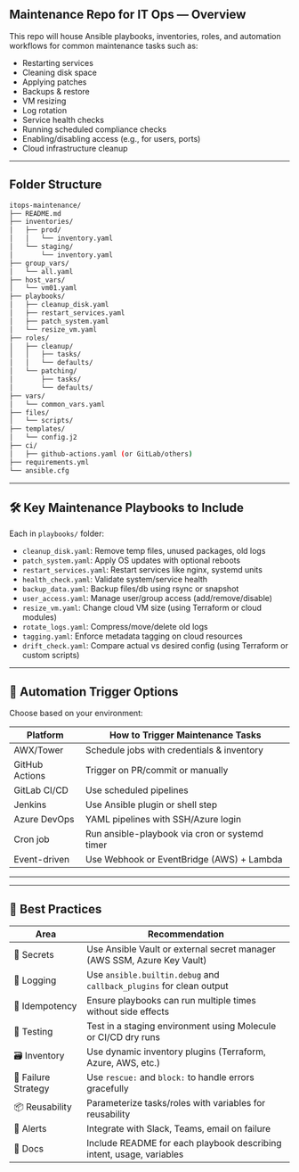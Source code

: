 ## **Maintenance Repo for IT Ops — Overview**

This repo will house Ansible playbooks, inventories, roles, and automation workflows for common maintenance tasks such as:

* Restarting services
* Cleaning disk space
* Applying patches
* Backups & restore
* VM resizing
* Log rotation
* Service health checks
* Running scheduled compliance checks
* Enabling/disabling access (e.g., for users, ports)
* Cloud infrastructure cleanup

---

## **Folder Structure**

```bash
itops-maintenance/
├── README.md
├── inventories/
│   ├── prod/
│   │   └── inventory.yaml
│   └── staging/
│       └── inventory.yaml
├── group_vars/
│   └── all.yaml
├── host_vars/
│   └── vm01.yaml
├── playbooks/
│   ├── cleanup_disk.yaml
│   ├── restart_services.yaml
│   ├── patch_system.yaml
│   └── resize_vm.yaml
├── roles/
│   ├── cleanup/
│   │   ├── tasks/
│   │   └── defaults/
│   └── patching/
│       ├── tasks/
│       └── defaults/
├── vars/
│   └── common_vars.yaml
├── files/
│   └── scripts/
├── templates/
│   └── config.j2
├── ci/
│   ├── github-actions.yaml (or GitLab/others)
├── requirements.yml
└── ansible.cfg
```

---

## 🛠️ **Key Maintenance Playbooks to Include**

Each in `playbooks/` folder:

* `cleanup_disk.yaml`: Remove temp files, unused packages, old logs
* `patch_system.yaml`: Apply OS updates with optional reboots
* `restart_services.yaml`: Restart services like nginx, systemd units
* `health_check.yaml`: Validate system/service health
* `backup_data.yaml`: Backup files/db using rsync or snapshot
* `user_access.yaml`: Manage user/group access (add/remove/disable)
* `resize_vm.yaml`: Change cloud VM size (using Terraform or cloud modules)
* `rotate_logs.yaml`: Compress/move/delete old logs
* `tagging.yaml`: Enforce metadata tagging on cloud resources
* `drift_check.yaml`: Compare actual vs desired config (using Terraform or custom scripts)

---

## 🔄 **Automation Trigger Options**

Choose based on your environment:

| Platform       | How to Trigger Maintenance Tasks               |
| -------------- | ---------------------------------------------- |
| AWX/Tower      | Schedule jobs with credentials & inventory     |
| GitHub Actions | Trigger on PR/commit or manually               |
| GitLab CI/CD   | Use scheduled pipelines                        |
| Jenkins        | Use Ansible plugin or shell step               |
| Azure DevOps   | YAML pipelines with SSH/Azure login            |
| Cron job       | Run ansible-playbook via cron or systemd timer |
| Event-driven   | Use Webhook or EventBridge (AWS) + Lambda      |

---

---

## 🧩 **Best Practices**

| Area                | Recommendation                                                          |
| ------------------- | ----------------------------------------------------------------------- |
| 🔐 Secrets          | Use Ansible Vault or external secret manager (AWS SSM, Azure Key Vault) |
| 💬 Logging          | Use `ansible.builtin.debug` and `callback_plugins` for clean output     |
| 🔁 Idempotency      | Ensure playbooks can run multiple times without side effects            |
| 🧪 Testing          | Test in a staging environment using Molecule or CI/CD dry runs          |
| 🗃️ Inventory       | Use dynamic inventory plugins (Terraform, Azure, AWS, etc.)             |
| 🚧 Failure Strategy | Use `rescue:` and `block:` to handle errors gracefully                  |
| 📦 Reusability      | Parameterize tasks/roles with variables for reusability                 |
| 🚨 Alerts           | Integrate with Slack, Teams, email on failure                           |
| 📜 Docs             | Include README for each playbook describing intent, usage, variables    |


